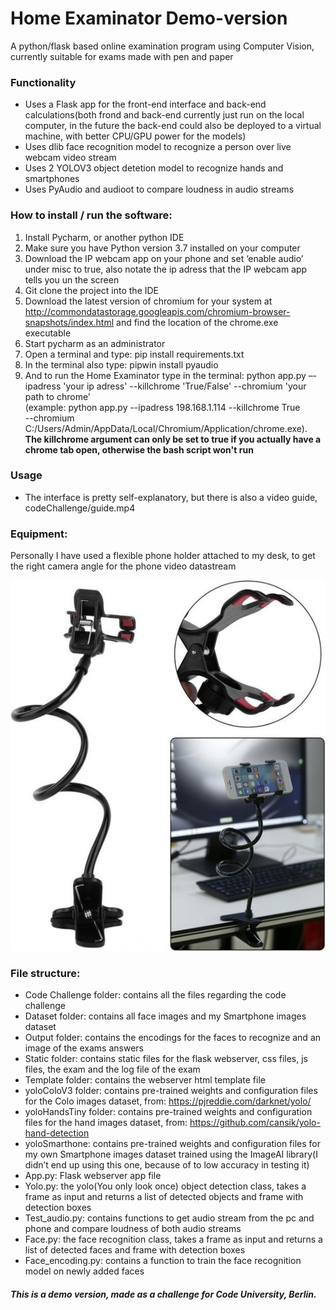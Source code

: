 # Home Examinator Demo-version

A python/flask based online examination program using Computer Vision, currently suitable for exams made with pen and paper

### Functionality
- Uses a Flask app for the front-end interface and back-end calculations(both frond and back-end currently just run on the local computer, in the future the back-end could also be deployed to a virtual machine, with better CPU/GPU power for the models)
- Uses dlib face recognition model to recognize a person over live webcam video stream
- Uses 2 YOLOV3 object detetion model to recognize hands and smartphones
- Uses PyAudio and audioot to compare loudness in audio streams

### How to install / run the software:
1.	Install Pycharm, or another python IDE
2.	Make sure you have Python version 3.7 installed on your computer
3.	Download the IP webcam app on your phone and set ‘enable audio’ under misc to true, also notate the ip adress that the IP webcam app tells you un the screen
4.	Git clone the project into the IDE
5.	Download the latest version of chromium for your system at http://commondatastorage.googleapis.com/chromium-browser-snapshots/index.html
 and find the location of the chrome.exe executable
6.	Start pycharm as an administrator
7.	Open a terminal and type: pip install requirements.txt
8. 	In the terminal also type: pipwin install pyaudio
9.	And to run the Home Examinator type in the terminal: python app.py –-ipadress 'your ip adress'
--killchrome 'True/False' --chromium 'your path to chrome' <br /> 
(example: python app.py --ipadress 198.168.1.114 --killchrome True <br /> --chromium C:/Users/Admin/AppData/Local/Chromium/Application/chrome.exe). **The killchrome argument can only be set to true if you actually have a chrome tab open, otherwise the bash script won't run**

### Usage
- The interface is pretty self-explanatory, but there is also a video guide, codeChallenge/guide.mp4

### Equipment:
Personally I have used a flexible phone holder attached to my desk, to get the right camera angle for the
phone video datastream

![image info](./codeChallenge/phoneholder.jpg)

### File structure:
-   Code Challenge folder: contains all the files regarding the code challenge
-	Dataset folder: contains all face images and my Smartphone images dataset
-	Output folder: contains the encodings for the faces to recognize and an image of the exams answers
-	Static folder: contains static files for the flask webserver, css files, js files, the exam and the log file of the exam
-	Template folder: contains the webserver html template file
-	yoloColoV3 folder: contains pre-trained weights and configuration files for the Colo images dataset, from: https://pjreddie.com/darknet/yolo/
-	yoloHandsTiny folder: contains pre-trained weights and configuration files for the hand images dataset, from: https://github.com/cansik/yolo-hand-detection
-	yoloSmarthone: contains pre-trained weights and configuration files for my own Smartphone images dataset trained using the ImageAI library(I didn’t end up using this one, because of to low accuracy in testing it)
-	App.py: Flask webserver app file
-	Yolo.py: the yolo(You only look once) object detection class, takes a frame as input and returns a list of detected objects and frame with detection boxes
-	Test_audio.py: contains functions to get audio stream from the pc and phone and compare loudness of both audio streams
-	Face.py: the face recognition class, takes a frame as input and returns a list of detected faces and frame with detection boxes
-	Face_encoding.py: contains a function to train the face recognition model on newly added faces



##### This is a demo version, made as a challenge for Code University, Berlin.